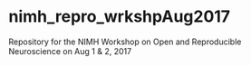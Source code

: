 # nimh_repro_wrkshpAug2017
Repository for the NIMH Workshop on Open and Reproducible Neuroscience on Aug 1 &amp; 2, 2017
